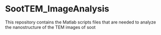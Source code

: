 # SootTEM_ImageAnalysis
This repository contains the Matlab scripts files that are needed to analyze the nanostructure of the TEM images of soot 
